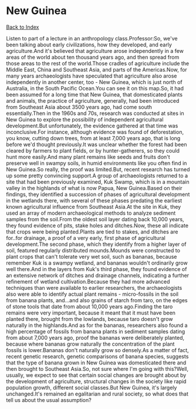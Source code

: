 # New Guinea
[Back to Index](https://github.com/windows10010/tpoExtractor/blob/master/README.md)

Listen to part of a lecture in an anthropology class.Professor:So, we've been talking about early civilizations, how they developed, and early agriculture.And it's believed that agriculture arose independently in a few areas of the world about ten thousand years ago, and then spread from those areas to the rest of the world.Those cradles of agriculture include the Middle East, China and Southeast Asia, and parts of the Americas.Now, for many years archaeologists have speculated that agriculture also arose independently in another center, too - New Guinea, which is just north of Australia, in the South Pacific Ocean.You can see it on this map.So, it had been assumed for a long time that New Guinea, that domesticated plants and animals, the practice of agriculture, generally, had been introduced from Southeast Asia about 3500 years ago, had come south essentially.Then in the 1960s and 70s, research was conducted at sites in New Guinea to explore the possibility of independent agricultural development.But unfortunately, the evidence gathered at that time was inconclusive.For instance, although evidence was found of deforestation, you know, cutting down trees, from at least 7,000 years ago, that is long before we'd thought previously.It was unclear whether the forest had been cleared by farmers to plant fields, or by hunter-gatherers, so they could hunt more easily.And many plant remains like seeds and fruits don't preserve well in swampy soils, in humid environments like you often find in New Guinea.So really, the proof was limited.But, recent research has turned up some pretty convincing support.A group of archaeologists returned to a site that had been previously examined, Kuk Swamp, which is in a mountain valley in the highlands of what is now Papua, New Guinea.Based on their findings, they identified a succession of phases of agricultural development in the wetlands there, with several of these phases predating the earliest known agricultural influence from Southeast Asia.At the site in Kuk, they used an array of modern archaeological methods to analyze sediment samples from the soil.From the oldest soil layer dating back 10,000 years, they found evidence of pits, stake holes and ditches.Now, these all indicate that crops were being planted.Plants are tied to stakes, and ditches are for..for drainage, a proof of a very early, first phase of agricultural development.The second phase, which they identify from a higher layer of soil, featured regularly distributed mounds.Mounds were constructed to plant crops that can't tolerate very wet soil, such as bananas, because remember Kuk is a swampy wetland, and bananas wouldn't ordinarily grow well there.And in the layers from Kuk's third phase, they found evidence of an extensive network of ditches and drainage channels, indicating a further refinement of wetland cultivation.Because they had more advanced techniques than were available to earlier researchers, the archaeologists also were able to identify actual plant remains - micro-fossils in the soil from banana plants, and...and also grains of starch from taro, on the edges of stone tools that date from about 10,000 years ago.Finding the taro remains were very important, because it meant that it must have been planted there, brought from the lowlands, because taro doesn't grow naturally in the highlands.And as for the bananas, researchers also found a high percentage of fossils from banana plants in sediment samples dating from about 7,000 years ago, proof the bananas were deliberately planted, because where bananas grow naturally the concentration of the plant fossils is lower.Bananas don't naturally grow so densely.As a matter of fact, recent genetic research, genetic comparisons of banana species, suggests that the type of banana grown in New Guinea was domesticated there and then brought to Southeast Asia.So, not sure where I'm going with this?Well, usually, we expect to see that certain social changes are brought about by the development of agriculture, structural changes in the society like rapid population growth, different social classes.But New Guinea, it's largely unchanged.It's remained an egalitarian and rural society, so what does that tell us about the usual assumption? 